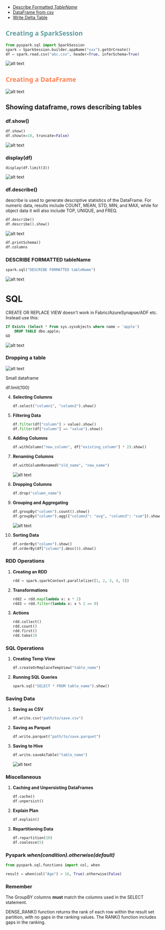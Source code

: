 
- [Describe Formatted *TableName* ](#describe-formatted-tablename-)
- [DataFrame from csv](#dataframe-from-csv)
- [Write Delta Table](#write-delta-table)



## <span style="color: CadetBlue; font-family: Segoe UI, sans-serif;">Creating a SparkSession</span>

   ```python
   from pyspark.sql import SparkSession
   spark = SparkSession.builder.appName("xxx").getOrCreate()
   df = spark.read.csv("abc.csv", header=True, inferSchema=True)
   ```
   ![alt text](sparksession.png)


## <span style="color: Coral; font-family: Segoe UI, sans-serif;">Creating a DataFrame</span>

![alt text](read.png)

## Showing dataframe, rows describing tables

### df.show()

   ```python
   df.show()
   df.show(n=10, truncate=False)
   ```
   ![alt text](df.show.png)

### display(df)

   ```pyrhon
   display(df.limit(3))
   ```
   ![alt text](displaydflimit3.png)

### df.describe()

   describe is used to generate descriptive statistics of the DataFrame. For numeric data, results include COUNT, MEAN, STD, MIN, and MAX, while for object data it will also include TOP, UNIQUE, and FREQ.

   ```python
   df.describe()
   df.describe().show()
   ```
   ![alt text](image-9.png)

   ```python
   df.printSchema()
   df.columns
   ```
### DESCRIBE FORMATTED tableName

   ```python
   spark.sql("DESCRIBE FORMATTED tableName")
   ```
   ![alt text](judgecourt.png)

# SQL

CREATE OR REPLACE VIEW <VIEWNAME> doesn't work in Fabric/AzureSynapse/ADF etc. Instead use this:
```SQL
If Exists (Select * From sys.sysobjects where name = 'apple')
    DROP TABLE dbo.apple;
GO
```
![alt text](images\Drop_If_Exists_Full.png)




### Dropping a table

![alt text](images\droptable.png)


Small dataframe

df.limit(100)


4. **Selecting Columns**
   ```python
   df.select("column1", "column2").show()
   ```

5. **Filtering Data**
   ```python
   df.filter(df["column"] > value).show()
   df.filter(df["column"] == "value").show()
   ```

6. **Adding Columns**
   ```python
   df.withColumn("new_column", df["existing_column"] * 2).show()
   ```

7. **Renaming Columns**
   ```python
   df.withColumnRenamed("old_name", "new_name")
   ```
   ![alt text](withcolumnrenamed.png)
8. **Dropping Columns**
   ```python
   df.drop("column_name")
   ```

9. **Grouping and Aggregating**
   ```python
   df.groupBy("column").count().show()
   df.groupBy("column").agg({"column2": "avg", "column3": "sum"}).show()
   ```
   ![alt text](df.groupby.png)
10. **Sorting Data**
    ```python
    df.orderBy("column").show()
    df.orderBy(df["column"].desc()).show()
    ```

### RDD Operations
1. **Creating an RDD**
   ```python
   rdd = spark.sparkContext.parallelize([1, 2, 3, 4, 5])
   ```

2. **Transformations**
   ```python
   rdd2 = rdd.map(lambda x: x * 2)
   rdd3 = rdd.filter(lambda x: x % 2 == 0)
   ```

3. **Actions**
   ```python
   rdd.collect()
   rdd.count()
   rdd.first()
   rdd.take(3)
   ```

### SQL Operations
1. **Creating Temp View**
   ```python
   df.createOrReplaceTempView("table_name")
   ```

2. **Running SQL Queries**
   ```python
   spark.sql("SELECT * FROM table_name").show()
   ```

### Saving Data
1. **Saving as CSV**
   ```python
   df.write.csv("path/to/save.csv")
   ```

2. **Saving as Parquet**
   ```python
   df.write.parquet("path/to/save.parquet")
   ```

3. **Saving to Hive**
   ```python
   df.write.saveAsTable("table_name")
   ```
   ![alt text](saveastable.png)

### Miscellaneous
1. **Caching and Unpersisting DataFrames**
   ```python
   df.cache()
   df.unpersist()
   ```

2. **Explain Plan**
   ```python
   df.explain()
   ```

3. **Repartitioning Data**
   ```python
   df.repartition(10)
   df.coalesce(5)
   ```

### Pyspark *when(condition).otherwise(default)*

```python
from pyspark.sql.functions import col, when

result = when(col("Age") > 16, True).otherwise(False)
```

### Remember

The GroupBY columns **must** match the columns used in the SELECT statement.

DENSE_RANK() function returns the rank of each row within the result set partition, with no gaps in the ranking values. The RANK() function includes gaps in the ranking.